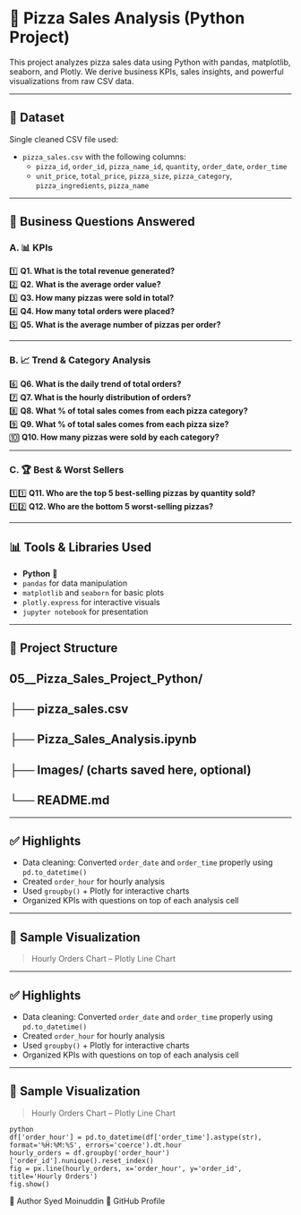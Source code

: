 # 🍕 Pizza Sales Analysis (Python Project)


This project analyzes pizza sales data using Python with pandas, matplotlib, seaborn, and Plotly. We derive business KPIs, sales insights, and powerful visualizations from raw CSV data.

---

## 📁 Dataset

Single cleaned CSV file used:
- `pizza_sales.csv` with the following columns:
  - `pizza_id`, `order_id`, `pizza_name_id`, `quantity`, `order_date`, `order_time`
  - `unit_price`, `total_price`, `pizza_size`, `pizza_category`, `pizza_ingredients`, `pizza_name`

---

## 🎯 Business Questions Answered

### A. 📊 KPIs

1️⃣ **Q1. What is the total revenue generated?**  
2️⃣ **Q2. What is the average order value?**  
3️⃣ **Q3. How many pizzas were sold in total?**  
4️⃣ **Q4. How many total orders were placed?**  
5️⃣ **Q5. What is the average number of pizzas per order?**

---

### B. 📈 Trend & Category Analysis

6️⃣ **Q6. What is the daily trend of total orders?**  
7️⃣ **Q7. What is the hourly distribution of orders?**  
8️⃣ **Q8. What % of total sales comes from each pizza category?**  
9️⃣ **Q9. What % of total sales comes from each pizza size?**  
🔟 **Q10. How many pizzas were sold by each category?**

---

### C. 🏆 Best & Worst Sellers

1️⃣1️⃣ **Q11. Who are the top 5 best-selling pizzas by quantity sold?**  
1️⃣2️⃣ **Q12. Who are the bottom 5 worst-selling pizzas?**

---

## 📊 Tools & Libraries Used

- **Python** 🐍
- `pandas` for data manipulation
- `matplotlib` and `seaborn` for basic plots
- `plotly.express` for interactive visuals
- `jupyter notebook` for presentation

---

## 📂 Project Structure

05__Pizza_Sales_Project_Python/
----------------------------
├── pizza_sales.csv
--------------------------
├── Pizza_Sales_Analysis.ipynb
----------------------------------------
├── Images/ (charts saved here, optional)
---------------------------------
└── README.md
---

---

## ✅ Highlights

- Data cleaning: Converted `order_date` and `order_time` properly using `pd.to_datetime()`
- Created `order_hour` for hourly analysis
- Used `groupby()` + Plotly for interactive charts
- Organized KPIs with questions on top of each analysis cell

---

## 📌 Sample Visualization

> Hourly Orders Chart – Plotly Line Chart

---

## ✅ Highlights

- Data cleaning: Converted `order_date` and `order_time` properly using `pd.to_datetime()`
- Created `order_hour` for hourly analysis
- Used `groupby()` + Plotly for interactive charts
- Organized KPIs with questions on top of each analysis cell

---

## 📌 Sample Visualization

> Hourly Orders Chart – Plotly Line Chart

```
python
df['order_hour'] = pd.to_datetime(df['order_time'].astype(str), format='%H:%M:%S', errors='coerce').dt.hour
hourly_orders = df.groupby('order_hour')['order_id'].nunique().reset_index()
fig = px.line(hourly_orders, x='order_hour', y='order_id', title='Hourly Orders')
fig.show()

```
 
 🙌 Author
Syed Moinuddin
🔗 GitHub Profile
